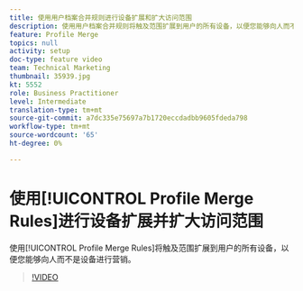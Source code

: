 ```yaml
---
title: 使用用户档案合并规则进行设备扩展和扩大访问范围
description: 使用用户档案合并规则将触及范围扩展到用户的所有设备，以便您能够向人而不是设备进行营销。
feature: Profile Merge
topics: null
activity: setup
doc-type: feature video
team: Technical Marketing
thumbnail: 35939.jpg
kt: 5552
role: Business Practitioner
level: Intermediate
translation-type: tm+mt
source-git-commit: a7dc335e75697a7b1720eccdadbb9605fdeda798
workflow-type: tm+mt
source-wordcount: '65'
ht-degree: 0%

---
```



# 使用[!UICONTROL Profile Merge Rules]进行设备扩展并扩大访问范围

使用[!UICONTROL Profile Merge Rules]将触及范围扩展到用户的所有设备，以便您能够向人而不是设备进行营销。

>[!VIDEO](https://video.tv.adobe.com/v/35939/?quality=12&learn=on)
